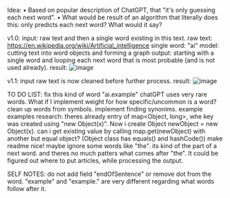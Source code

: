 Idea:
  • Based on popular description of ChatGPT, that "it's only guessing each next word". 
  • What would be result of an algorithm that literally does this: only predicts each next word? What would it say?

v1.0:
  input: raw text and then a single word existing in this text.
raw text: https://en.wikipedia.org/wiki/Artificial_intelligence
single word: "ai"
model: cutting text into word objects and forming a graph
  output: starting with a single word and looping each next word that is most probable (and is not used already).
  result:
    ![image](https://github.com/wishpath/Speech/assets/117854313/c463ac6b-d688-4498-ad00-224ffcc15a85)

  v1.1:
    input raw text is now cleaned before further process.
    result:
      ![image](https://github.com/wishpath/Speech/assets/117854313/b771a783-e329-4be3-8e5b-05d3aa2ca3aa)


TO DO LIST:
  fix this kind of word "ai.example"
  chatGPT uses very rare words. What if I implement weight for how specific/uncommon is a word?
  clean up words from symbols.
  implement finding synonims. example examples
  research: theres already entry of map<Object, long>, whe key was created using "new Object(x)". Now i create Object newObject = new Object(x). can i get existing value by calling map.get(newObject) with another but equal object? (Object class has equals() and hashCode())
  make readme nice!
  maybe ignore some words like "the". its kind of the part of a next word. and theres no much patters what comes after "the". It could be figured out where to put articles, while processing the output. 

SELF NOTES:
  do not add field "endOfSentence" or remove dot from the word. "example" and "example." are very different regarding what words follow after it.
